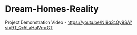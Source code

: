 # Dream-Homes-Reality


Project Demonstration Video - https://youtu.be/NI9q3cQy9SA?si=9T_Qc5LaHalVmxGT
